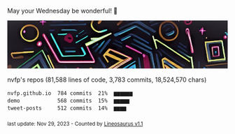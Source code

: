 May your Wednesday be wonderful! 🌸

![banner](https://github.com/nvfp/nvfp/raw/main/assets/banner.jpg)

nvfp's repos (81,588 lines of code, 3,783 commits, 18,524,570 chars)

```txt
nvfp.github.io  784 commits  21%  ▆▆▆▆▆▆
demo            568 commits  15%  ▆▆▆▆▆
tweet-posts     512 commits  14%  ▆▆▆▆
```

<sub>last update: Nov 29, 2023 - Counted by [Lineosaurus v1.1](https://github.com/Lineosaurus/Lineosaurus)</sub>